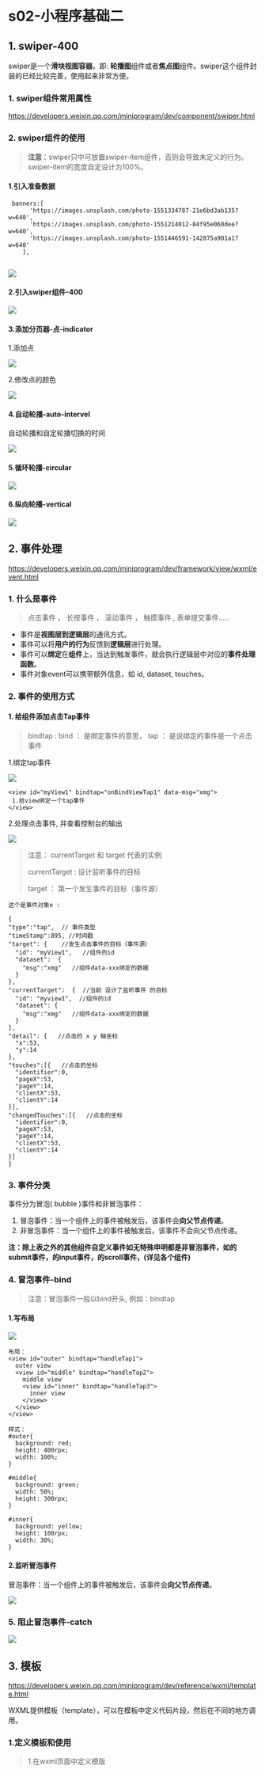 # s02-小程序基础二

## 1. swiper-400

swiper是一个**滑块视图容器**。即: **轮播图**组件或者**焦点图**组件。swiper这个组件封装的已经比较完善，使用起来非常方便。

### 1. swiper组件常用属性

https://developers.weixin.qq.com/miniprogram/dev/component/swiper.html

### 2. swiper组件的使用

> **注意**：swiper只中可放置swiper-item组件，否则会导致未定义的行为。swiper-item的宽度自定设计为100%。

#### 1.引入准备数据

```
 banners:[
      'https://images.unsplash.com/photo-1551334787-21e6bd3ab135?w=640',
      'https://images.unsplash.com/photo-1551214012-84f95e060dee?w=640',
      'https://images.unsplash.com/photo-1551446591-142875a901a1?w=640'
    ],
  
```

![](./img/16.png)

#### 2.引入swiper组件-400

![](./img/17.png)

#### 3.添加分页器-点-indicator

1.添加点

![](./img/18.png)



2.修改点的颜色

![](./img/19.png)

#### 4.自动轮播-auto-intervel

自动轮播和自定轮播切换的时间

![](./img/20.png)



#### 5.循环轮播-circular

![](./img/21.png)

#### 6.纵向轮播-vertical

![](./img/22.png)



## 2. 事件处理

<https://developers.weixin.qq.com/miniprogram/dev/framework/view/wxml/event.html>

### 1. 什么是事件

> 点击事件 ， 长按事件  ， 滚动事件  ， 触摸事件 , 表单提交事件.....

- 事件是**视图层到逻辑层**的通讯方式。
- 事件可以将**用户的行为**反馈到**逻辑层**进行处理。
- 事件可以**绑定**在**组件**上，当达到触发事件，就会执行逻辑层中对应的**事件处理函数**。
- 事件对象event可以携带额外信息，如 id, dataset, touches。

### 2. 事件的使用方式

#### 1. 给组件添加点击Tap事件

> bindtap  :  bind ： 是绑定事件的意思， tap ： 是说绑定的事件是一个点击事件

1.绑定tap事件

![](./img/36.png)

```
<view id="myView1" bindtap="onBindViewTap1" data-msg="xmg"> 
 1.给view绑定一个tap事件
</view>
```



2.处理点击事件, 并查看控制台的输出

![](./img/37.png)

> 注意： currentTarget   和  target  代表的实例
>
> currentTarget : 设计监听事件的目标
>
> target ： 第一个发生事件的目标（事件源）

```
这个是事件对象e :

{
"type":"tap",  // 事件类型
"timeStamp":895, //时间戳
"target": {    //发生点击事件的目标（事件源）
  "id": "myView1",   //组件的id
  "dataset":  {  
    "msg":"xmg"   //组件data-xxx绑定的数据
  }
},
"currentTarget":  {  //当前 设计了监听事件 的目标
  "id": "myview1",  //组件的id
  "dataset": {
    "msg":"xmg"   //组件data-xxx绑定的数据
  }
},
"detail": {   //点击的 x y 轴坐标
  "x":53,
  "y":14
},
"touches":[{   //点击的坐标
  "identifier":0,
  "pageX":53,
  "pageY":14,
  "clientX":53,
  "clientY":14
}],
"changedTouches":[{   //点击的坐标
  "identifier":0,
  "pageX":53,
  "pageY":14,
  "clientX":53,
  "clientY":14
}]
}
```

### 3. 事件分类

事件分为冒泡( bubble )事件和非冒泡事件：

1. 冒泡事件：当一个组件上的事件被触发后，该事件会**向父节点传递**。
2. 非冒泡事件：当一个组件上的事件被触发后，该事件不会向父节点传递。



**注：除上表之外的其他组件自定义事件如无特殊申明都是非冒泡事件，如的submit事件，的input事件，的scroll事件，(详见各个组件)**



### 4. 冒泡事件-bind

> 注意：冒泡事件一般以bind开头, 例如：bindtap

#### 1.写布局

![](./img/38.png)

```
布局：
<view id="outer" bindtap="handleTap1">
  outer view
  <view id="middle" bindtap="handleTap2">
    middle view
    <view id="inner" bindtap="handleTap3">
      inner view
    </view>
  </view>
</view>

样式：
#outer{
  background: red;
  height: 400rpx;
  width: 100%;
}

#middle{
  background: green;
  width: 50%;
  height: 300rpx;
}

#inner{
  background: yellow;
  height: 100rpx;
  width: 30%;
}
```

#### 2.监听冒泡事件

冒泡事件：当一个组件上的事件被触发后，该事件会**向父节点传递**。

![](./img/39.png)



### 5. 阻止冒泡事件-catch

![](./img/40.png)



## 3. 模板

https://developers.weixin.qq.com/miniprogram/dev/reference/wxml/template.html

WXML提供模板（template），可以在模板中定义代码片段，然后在不同的地方调用。

### 1.定义模板和使用

> 1.在wxml页面中定义模版  <template name="abc"> xxxx <template>
>
> 2.使用模版 <template is="abc"   data="{{   }}"> <template>

```html
<!-- 1.定义模板 -->
<template name="tempName">
  <view> 
      <text>我是一个模板</text>
  </view>
</template>

<!-- 2.使用模板 -->
<template is="tempName"/>
```

### 2.动态渲染模板

> <template is="{{2>4?'tempName1':'tempName2'}}"/>

```html
<!-- 1.定义模板 -->
<template name="tempName1">
  <view> 
      <text>我是第1个模板</text>
  </view>
</template>

<template name="tempName2">
  <view> 
      <text>我是第2个模板</text>
  </view>
</template>

<!-- 2.使用模板 -->
<template is="{{2>4?'tempName1':'tempName2'}}"/>
```

### 3.模板接收参数

布局代码

```html
<!-- 1.定义模板 -->
<template name="tempName1">
  <view> 
      <text>我是第1个模板\n</text>
      <!-- 3.接收参数  -->
      <text>{{msg}}-->{{time}}</text>
  </view>
</template>

<template name="tempName2">
  <view> 
      <text>我是第2个模板\n</text>
    	<!-- 3.接收参数  -->
      <text>{{msg}}-->{{time}}</text>
  </view>
</template>

<!-- 2.使用模板 data传递参数  -->
<template is="{{2>4?'tempName1':'tempName2'}}" data="{{...item}}"/>
```

js代码：

```js
 /**
   * 页面的初始数据
   * 可以在item中定义一个事件的名称传递到模版中 
   */
  data: {
    item: {
      msg: 'this is a template',
      time: '2018-12-16'
    }
  },
```

### 4.模板的抽取

> 1.定义外部模版<template name=""> xxxx </template>
>
> 2.导入外部模版 <import src="" ></import>
>
> 3.使用模版：<template is=""  data="{{}}"></template>

1.定义外部的模板

![](./img/4.png)



> 模板中的样式一般写在app.wxss文件中或者直接写在组件上（ 也可以写在使用模板的页面上，例如：template.wxss上）

**2.引用外部的模板**

https://developers.weixin.qq.com/miniprogram/dev/framework/view/wxml/import.html

![](./img/5.png)

```html
<!-- 3.使用外部的模板 -->
<import src="../temp/message.wxml" />
<template is="tempName3" data="{{...item}}"/>
```

### 5.import VS include

**import 有作用域的概念**，即只会 import 目标文件中定义的 template，而不会 import 目标文件 import 的 template。

**如：B import A，C import B，在C中可以使用B定义的template，在B中可以使用A定义的template，但是C不能使用A定义的template**。

```html
<!-- A.wxml -->
<template name="A">
  <text> A template </text>
</template>

<!-- B.wxml -->
<import src="a.wxml" /> <!-- B import A, B可以使用A中的模板 -->
<template name="B">
  <template is="A" />
  <text> B template </text>
</template>

<!-- C.wxml -->
<import src="b.wxml" />
<template is="A" />  <!-- C import B, C可用B中的模板,而不能用A中的模板。这种是错误的-->
<template is="B" />  <!-- 对的 -->
```



**include** 可以将目标文件**除了**  < template/>   < wxs /> 外的整个代码引入，相当于是拷贝到 `include` 位置，如下面案例：

```html
<!-- header.wxml -->
<view> header </view>

<!-- footer.wxml -->
<view> footer </view>
```

```html
<!-- index.wxml -->
<include src="header.wxml" /> 
    <view> body </view> 
<include src="footer.wxml" />
```

![](./img/6.png)

```html
<!-- 4.在template.wxml中include外部的文件 -->
<include src="../temp/message.wxml" />
```



## 4. WXS

### 1. 小程序脚本语言简介

WXS（WeiXin Script）是**小程序的一套脚本语言**，结合 `WXML`，可以构建出页面的结构。

注意：

1. wxs **不依赖**于运行时的基础库版本，可以在所有版本的小程序中运行。
2. wxs 与 javascript 是**不同**的语言，有自己的语法，并不和 javascript 一致。
3. wxs 的运行环境和其他 javascript 代码是**隔离**的，wxs 中不能调用其他 javascript 文件中定义的函数，也不能调用小程序提供的API。
4. 由于运行环境的差异，在 iOS 设备上小程序内的 wxs 会比 javascript 代码**快 2 ~ 20 倍**。在 android 设备上二者运行效率无差异。

> 1. 小程序脚本语言 主要是用来增强页面的表达能力
>
> 2. 对es6的支持不友好。比如，const  let 箭头函数不支持。



小程序原理架构图：

微信小程序的框架包含两部分View视图层(可能存在多个)、App Service逻辑层(一个)，View层用来渲染页面结构，AppService层用来逻辑处理、数据请求、接口调用，它们在两个进程（webview）里运行。

视图层使用WebView渲染，逻辑层使用JSCore运行。

视图层和逻辑层通过系统层的WeixinJsBridage进行通信，逻辑层把数据变化通知到视图层，触发视图层页面更新，视图层把触发的事件通知到逻辑层进行业务处理。

![](./img/43.png)



**讲一下wxs :**

**由于view 与 App Service**是不同线程,之前是传递数据。现在当遇到一些数据需要在view中处理时, 就可以用wxs来处理。



### 2. WXS 的简单示例

> 1.在wxml中定义wxs模版  <wxs module="msg" >  xxxxx  </wxs>
>
> 2.使用：<text> {{  msg.xxx }} </text>

![](./img/1.png)

```html
<!-- 1.在wxs中定义变量 -->
<wxs module="msg">

  var message1 = '我是在wxs中定义的变量message1';
  var message2 = '我是在wxs中定义的变量message2';


  //module.exports.message1=message1;
  //module.exports.message2=message2;

  <!-- 导出定义的变量 -->
  module.exports = {
    message1:message1, //这里不能简写
    message2:message2
  }

</wxs>

<!-- 2.使用data定义的变量 -->
<view>{{value}}</view>

<!-- 3.使用wxs中定义的变量 -->
<view>{{msg.message1}}</view>
<view>{{msg.message2}}</view>

```

#### 1. 变量

- WXS 中的变量均为**值的引用**。
- **没有声明**的变量直接赋值使用，会被定义为**全局变量**。
- 如果只声明变量而不赋值，则默认值为 `undefined`。
- var表现与javascript一致，会有变量提升。

```js
var foo = 1
var bar = 'hello world'
var i // i === undefined
```

上面代码，分别声明了 `foo`、 `bar`、 `i` 三个变量。然后，`foo` 赋值为数值 `1` ，`bar` 赋值为字符串 `"hello world"`。



变量命名必须符合下面两个规则：

- 首字符必须是：字母（a-zA-Z），下划线（_）
- 剩余字符可以是：字母（a-zA-Z），下划线（_）， 数字（0-9）

#### 2. 注释

WXS 主要有 3 种注释的方法。

**示例代码：**

```html
<!-- wxml -->
<wxs module="sample">

  // 方法一：单行注释 
  /* 方法二：多行注释 */ 
  
  /* 方法三：结尾注释。即从 /* 开始往后的所有 WXS 代码均被注释 var a = 1; var b = 2; var c = "fake";
  
</wxs>
```

上述例子中，所有 WXS 代码均被注释掉了。

> 方法三 和 方法二 的唯一区别是，没有 `*/` 结束符。



### 3. wxs数据处理-时间格式化

获取时间戳：https://tool.lu/timestamp

1545117587000   ----->   2018-12-18 15:19:47

下面的案例是将data中的时间戳 , 格式化后输出到界面

1.wxml  查看数据类型的api

```html
<!-- 1.在wxs中定义变量 -->
<wxs module="msg">
  
  var formTime = function(time){
    //1.查看数据类型的api, 注意获取date不是通过new Date()
    var date=getDate(time) //只接受number类型
    var formTime = date.getFullYear() +'-'+ ( date.getMonth()+1 ) +'-'+date.getDate();
    return formTime;
  }

  module.exports = {
    formTime:formTime  //这里不能简写
  }

</wxs>

<!-- 3.使用wxs中定义的变量 -->
<view>{{ msg.formTime(time) }}</view>
```



2.js

```js
  /**
   * 页面的初始数据
   */
  data: {
    value:'我是在data定义的变量',
    time:1545117587000
  },
```





### 4. wxs工具类-价格格式

> 1.第一编写wxs文件，不用指定module
>
> 2.<wxs  src=""   module="tools" >  xxxxx  </wxs>
>
> 3.使用：<text> {{  tools.xxx }} </text>

#### 1. 在wxs文件中编写函数

![](./img/2.png)



```js
var message = '价格的格式化';

var formPrice = function(price){
  //1.把字符串转成int
  price = parseFloat(price);
  //2.保留2位小数点
  return price.toFixed(2);
}

module.exports= {
  message:message,  //不支持简写
  formPrice: formPrice
}

```



#### 2. 导入编写好的工具函数

> <wxs src="../wxs/tools.wxs" module="tools"></wxs>

![](./img/3.png)



```html
<!-- 4.引用外部wxs定义的工具 -->
<wxs src="../wxs/tools.wxs" module="tools"></wxs>
<view>{{ tools.message}}:{{ tools.formPrice('112.242343') }}</view>
```





## 5. open-data组件

https://developers.weixin.qq.com/miniprogram/dev/component/open-data.html

用于展示微信**开放的数据**(  不需要授权也可以获取部分的用户数据  )

```html
<open-data type="userNickName"></open-data>
<view style='width:200rpx;height:200rpx;'>
    <open-data type="userAvatarUrl"></open-data>
</view>
<open-data type="userNickName" lang="en"></open-data>
```

> 注意：open-data组件圆头像如何实现？ overflow : hidde

## 6. picker

从**底部弹起**的滚动选择器，现支持五种选择器，通过mode来区分，分别是普通选择器，多列选择器，时间选择器，日期选择器，省市区选择器，默认是普通选择器。

### 1. 普通选择器-selector

> array: ['美国', '中国', '巴西', '日本','韩国','巴西','印度','泰国'],

![](./img/13.png)

1.wxml

```html
<picker
  mode="selector"
  range="{{array}}"
  value='1'
  bindchange="onbindchange"
>
    <button size='mini' type='primary'>1.普通选择器</button>
</picker>
```



2.js

```js
  /**
   * 页面的初始数据
   */
  data: {
    array: ['美国', '中国', '巴西', '日本','韩国','巴西','印度','泰国'],
  },
    
  /**点击确认时回调 */
  onbindchange:function(event){
     console.log(event.detail)

  },
  
```



### 2. 多列选择器-multiSelector

![](./img/14.png)



1.wxml

```html
<picker
  mode="multiSelector"
  range="{{multiArray}}"
  value='{{multiIndex}}' 
  bindcolumnchange="onbindcolumnchange"
  bindchange="onbindchange"
>
    <button size='mini' type='primary'>2.多列选择器</button>
</picker>
```

2.js

```js
  /**
   * 页面的初始数据
   */
  data: {
    array: ['美国', '中国', '巴西', '日本','韩国','巴西','印度','泰国'],

    multiArray: [
        ['无脊柱动物', '脊柱动物'], 
        ['扁性动物', '线形动物', '环节动物', '软体动物', '节肢动物'], 
        ['猪肉绦虫', '吸血虫']
    ],
    multiIndex: [1, 0, 1], 
      
  },


  /**点击确认时回调 */
  onbindchange:function(event){
     console.log(event.detail)

  },

  /** 当滚动的时候会回调*/
  onbindcolumnchange:function(event){
    console.log(event.detail) // {column:0,value:0}  代表是滚动第0列的第0个值
  },
```



### 3. 时间选择器-time

![](./img/15.png)

1.wxml

```html
<picker
    mode="time"
    value="{{time}}"
    start="09:00"
    end="21:00"
    bindchange="bindTimeChange"
  >
    <button size='mini' type='primary'>2.时间选择器</button>
</picker>
```



2.js

```js
  /**
   * 页面的初始数据
   */
  data: {
    ....
    ....

    time: '12:01',

  },

  bindTimeChange:function(event){
    console.log(event.detail)
  },
```





### 4. 日期选择器-date



1.wxml

```html

<picker
    mode="date"
    value="{{date}}"
    start="2015-09-01"
    end="2017-09-01"
    bindchange="bindDateChange"
  >
    <button size='mini' type='primary'>4.日期选择器</button>
</picker>
```



2.js

```js
 data: {
    ....
    date:'2016-01-01'

  },
  
  bindDateChange:function(event){
    console.log(event.detail)
  },
  
```



### 5. 省市区选择器-region

region  [ˈri:dʒən]  区域

![](./img/56.png)



1.wxml

```html
<picker
    mode="region"
    bindchange="bindRegionChange"
    value="{{region}}"
    custom-item="{{customItem}}"
  >
    <button size='mini' type='primary'>5.省市区选择器</button>
</picker>
```



2.js

```js
  /**
   * 页面的初始数据
   */
  data: {
    ....
    
    region: ['广东省', '广州市', '海珠区'],
    customItem: '全部'

  },

  bindRegionChange: function (event) {
    console.log(event.detail)
  },
```

> 注意：很多属性不是必须的
